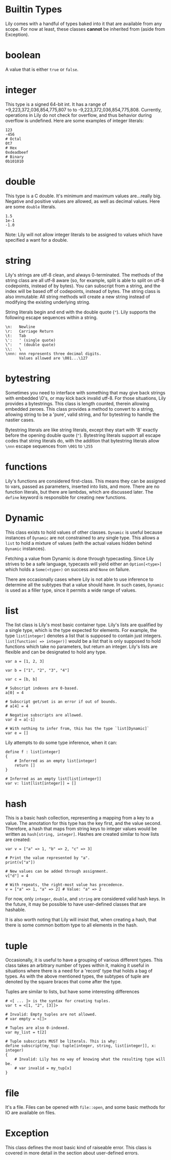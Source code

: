 Builtin Types
=============

Lily comes with a handful of types baked into it that are available from any scope. For now at least, these classes **cannot** be inherited from (aside from Exception).

# boolean

A value that is either `true` or `false`.

# integer

This type is a signed 64-bit int. It has a range of +9,223,372,036,854,775,807 to to -9,223,372,036,854,775,808. Currently, operations in Lily do not check for overflow, and thus behavior during overflow is undefined. Here are some examples of integer literals:

```
123
-456
# Octal
0t7
# Hex
0xdeadbeef
# Binary
0b101010
```

# double

This type is a C double. It's minimum and maximum values are...really big. Negative and positive values are allowed, as well as decimal values. Here are some `double` literals.

```
1.5
1e-1
-1.0
```

Note: Lily will not allow integer literals to be assigned to values which have specified a want for a double.

# string

Lily's strings are utf-8 clean, and always 0-terminated. The methods of the string class are all utf-8 aware (so, for example, split is able to split on utf-8 codepoints, instead of by bytes). You can subscript from a string, and the index will be based off of codepoints, instead of bytes. The string class is also immutable: All string methods will create a new string instead of modifying the existing underlying string.

String literals begin and end with the double quote (`"`). Lily supports the following escape sequences within a string.

```
\n:   Newline
\r:   Carriage Return
\t:   Tab
\':   ' (single quote)
\":   " (double quote)
\\:   \
\nnn: nnn represents three decimal digits.
      Values allowed are \001...\127
```

# bytestring

Sometimes you need to interface with something that may give back strings with embedded \0's, or may kick back invalid utf-8. For those situations, Lily provides a bytestrings. This class is length counted, therein allowing embedded zeroes. This class provides a method to convert to a string, allowing string to be a 'pure', valid string, and for bytestring to handle the nastier cases.

Bytestring literals are like string literals, except they start with 'B' exactly before the opening double quote (`"`). Bytestring literals support all escape codes that string literals do, with the addition that bytestring literals allow `\nnn` escape sequences from `\001` to `\255`

# functions

Lily's functions are considered first-class. This means they can be assigned to vars, passed as parameters, inserted into lists, and more. There are no function literals, but there are lambdas, which are discussed later. The `define` keyword is responsible for creating new functions.

# Dynamic

This class exists to hold values of other classes. `Dynamic` is useful because instances of `Dynamic` are not constrained to any single type. This allows a `list` to hold a mixture of values (with the actual values hidden behind `Dynamic` instances).

Fetching a value from Dynamic is done through typecasting. Since Lily strives to be a safe language, typecasts will yield either an `Option[<type>]` which holds a `Some(<type>)` on success and `None` on failure.

There are occasionally cases where Lily is not able to use inference to determine all the subtypes that a value should have. In such cases, `Dynamic` is used as a filler type, since it permits a wide range of values.

# list

The list class is Lily's most basic container type. Lily's lists are qualified by a single type, which is the type expected for elements. For example, the type `list[integer]` denotes a list that is supposed to contain just integers. `list[function( => integer)]` would be a list that is only supposed to hold functions which take no parameters, but return an integer. Lily's lists are flexible and can be designated to hold any type.

```
var a = [1, 2, 3]

var b = ["1", "2", "3", "4"]

var c = [b, b]

# Subscript indexes are 0-based.
a[0] = 4

# Subscript get/set is an error if out of bounds.
# a[4] = 4

# Negative subscripts are allowed.
var d = a[-1]

# With nothing to infer from, this has the type `list[Dynamic]`
var e = []
```

Lily attempts to do some type inference, when it can:

```
define f : list[integer]
{
    # Inferred as an empty list[integer]
    return []
}

# Inferred as an empty list[list[integer]]
var v: list[list[integer]] = []
```

# hash

This is a basic hash collection, representing a mapping from a key to a value. The annotation for this type has the key first, and the value second. Therefore, a hash that maps from string keys to integer values would be written as `hash[string, integer]`. Hashes are created similar to how lists are created:

```
var v = ["a" => 1, "b" => 2, "c" => 3]

# Print the value represented by "a".
print(v["a"])

# New values can be added through assignment.
v["d"] = 4

# With repeats, the right-most value has precedence.
v = ["a" => 1, "a" => 2] # Value: "a" => 2
```

For now, only `integer`, `double`, and `string` are considered valid hash keys. In the future, it may be possible to have user-defined classes that are hashable.

It is also worth noting that Lily will insist that, when creating a hash, that there is some common bottom type to all elements in the hash.

# tuple

Occasionally, it is useful to have a grouping of various different types. This class takes an arbitrary number of types within it, making it useful in situations where there is a need for a 'record' type that holds a bag of types. As with the above mentioned types, the subtypes of tuple are denoted by the square braces that come after the type.

Tuples are similar to lists, but have some interesting differences

```
# <[ ... ]> is the syntax for creating tuples.
var t = <[1, "2", [3]]>

# Invalid: Empty tuples are not allowed.
# var empty = <[]>

# Tuples are also 0-indexed.
var my_list = t[2]

# Tuple subscripts MUST be literals. This is why:
define subscript(my_tup: tuple[integer, string, list[integer]], x: integer)
{
    # Invalid: Lily has no way of knowing what the resulting type will be.
    # var invalid = my_tup[x]
}
```

# file

It's a file. Files can be opened with `file::open`, and some basic methods for IO are available on files.

# Exception

This class defines the most basic kind of raiseable error. This class is covered in more detail in the section about user-defined errors.
